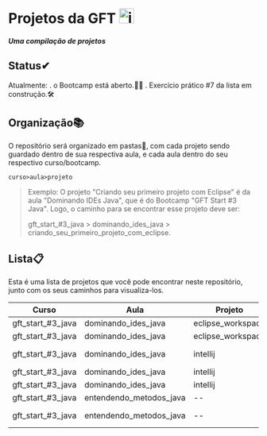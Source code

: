 # Projetos da GFT <img src="https://upload.wikimedia.org/wikipedia/commons/thumb/5/53/Gft_logo.svg/1200px-Gft_logo.svg.png" alt="image" style="height: 30px;" />

##### Uma compilação de projetos

## Status✔
Atualmente:
. o Bootcamp está aberto.🏃‍♂️
. Exercício prático #7 da lista em construção.🛠

## Organização📚

O repositório será organizado em pastas📁, com cada projeto sendo guardado dentro de sua respectiva aula, e cada aula dentro do seu respectivo curso/bootcamp.

`curso>aula>projeto`

> Exemplo:
> O projeto "Criando seu primeiro projeto com Eclipse" é da aula "Dominando IDEs Java", que é do Bootcamp "GFT Start #3 Java".
> Logo, o caminho para se encontrar esse projeto deve ser:
>
> gft_start_#3_java > dominando_ides_java > criando_seu_primeiro_projeto_com_eclipse.



## Lista📋



Esta é uma lista de projetos que você pode encontrar neste repositório, junto com os seus caminhos para visualiza-los.

Curso | Aula  | Projeto | links
--------- | --------------- | --------------- | ------
gft_start_#3_java | dominando_ides_java | eclipse_workspace | [pets](https://github.com/Arcadnus/GFT_bootcamp/tree/main/gft_start_%233_java/dominando_ides_java/eclipse_workspace/src/com/dio/pets)
gft_start_#3_java | dominando_ides_java | eclipse_workspace | [calculadora](https://github.com/Arcadnus/GFT_bootcamp/tree/main/gft_start_%233_java/dominando_ides_java/eclipse_workspace/src/com/dio/calculadora)
gft_start_#3_java | dominando_ides_java | intellij  | [primeiro_programa(gato também)](https://github.com/Arcadnus/GFT_bootcamp/tree/main/gft_start_%233_java/dominando_ides_java/intellij/src/br/com/dio)
gft_start_#3_java | dominando_ides_java | intellij  | [Gato](https://github.com/Arcadnus/GFT_bootcamp/tree/main/gft_start_%233_java/dominando_ides_java/intellij/src/br/com/dio/model)
gft_start_#3_java | dominando_ides_java | intellij  | [calculadora](https://github.com/Arcadnus/GFT_bootcamp/tree/main/gft_start_%233_java/dominando_ides_java/intellij/src/br/com/dio/calculadora)
gft_start_#3_java | entendendo_metodos_java | -- | [calculadora](https://github.com/Arcadnus/GFT_bootcamp/tree/main/gft_start_%233_java/entendendo_metodos_java/src/br/com/dio/calculadora)
gft_start_#3_java | entendendo_metodos_java | -- | [mensagem(Em construção)](https://github.com/Arcadnus/GFT_bootcamp/tree/main/gft_start_%233_java/entendendo_metodos_java/src/br/com/dio/mensagem)
